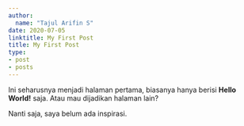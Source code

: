 ```yaml
---
author:
  name: "Tajul Arifin S"
date: 2020-07-05
linktitle: My First Post
title: My First Post
type:
- post
- posts
---
```


Ini seharusnya menjadi halaman pertama, biasanya hanya berisi **Hello World!** saja. Atau mau dijadikan halaman lain? 

Nanti saja, saya belum ada inspirasi.
